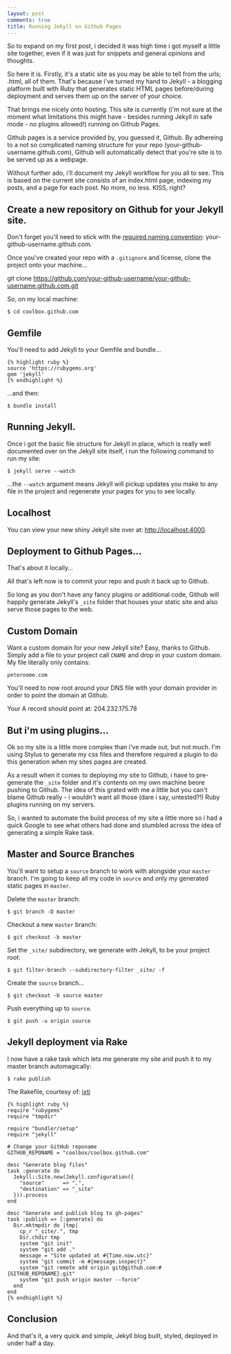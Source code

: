 ```yaml
---
layout: post
comments: true
title: Running Jekyll on Github Pages
---
```


So to expand on my first post, i decided it was high time i got myself a little site together, even if it was just for snippets and general opinions and thoughts.

So here it is. Firstly, it's a static site as you may be able to tell from the urls; .html, all of them. That's because i've turned my hand to Jekyll - a blogging platform built with Ruby that generates static HTML pages before/during deployment and serves them up on the server of your choice.

That brings me nicely onto hosting. This site is currently (i'm not sure at the moment what limitations this might have - besides running Jekyll in safe mode - no plugins allowed!) running on Github Pages.

Github pages is a service provided by, you guessed it, Github. By adhereing to a not so complicated naming structure for your repo (your-github-username.github.com), Github will automatically detect that you're site is to be served up as a webpage.

Without further ado, i'll document my Jekyll workflow for you all to see. This is based on the current site consists of an index.html page, indexing my posts, and a page for each post. No more, no less. KISS, right?

## Create a new repository on Github for your Jekyll site.

Don't forget you'll need to stick with the [required naming convention](https://help.github.com/articles/user-organization-and-project-pages#user--organization-pages "Github Pages repo naming"): your-github-username.github.com.

Once you've created your repo with a `.gitignore` and license, clone the project onto your machine…

git clone https://github.com/your-github-username/your-github-username.github.com.git

So, on my local machine:

    $ cd coolbox.github.com

## Gemfile

You'll need to add Jekyll to your Gemfile and bundle…
    
    {% highlight ruby %}
    source 'https://rubygems.org'
    gem 'jekyll'
    {% endhighlight %}

…and then:

    $ bundle install

## Running Jekyll.
Once i got the basic file structure for Jekyll in place, which is really well documented over on the Jekyll site itself, i run the following command to run my site:

    $ jekyll serve --watch

…the `--watch` argument means Jekyll will pickup updates you make to any file in the project and regenerate your pages for you to see locally.

## Localhost

You can view your new shiny Jekyll site over at: [http://localhost:4000](http://localhost:4000 "Your Jekyll site").

## Deployment to Github Pages…

That's about it locally…

All that's left now is to commit your repo and push it back up to Github.

So long as you don't have any fancy plugins or additional code, Github will happily generate Jekyll's `_site` folder that houses your static site and also serve those pages to the web.

## Custom Domain

Want a custom domain for your new Jekyll site? Easy, thanks to Github. Simply add a file to your project call `CNAME` and drop in your custom domain. My file literally only contains:

    peteroome.com

You'll need to now root around your DNS file with your domain provider in order to point the domain at Github.

Your A record should point at: 204.232.175.78

## But i'm using plugins…

Ok so my site is a little more complex than i've made out, but not much. I'm using Stylus to generate my css files and therefore required a plugin to do this generation when my sites pages are created.

As a result when it comes to deploying my site to Github, i have to pre-generate the `_site` folder and it's contents on my own machine beore pushing to Github. The idea of this grated with me a little but you can't blame Github really - i wouldn't want all those (dare i say, untested?!) Ruby plugins running on my servers. 

So, i wanted to automate the build process of my site a little more so i had a quick Google to see what others had done and stumbled across the idea of generating a simple Rake task.

## Master and Source Branches

You'll want to setup a `source` branch to work with alongside your `master` branch. I'm going to keep all my code in `source` and only my generated static pages in `master`.

Delete the `master` branch:

    $ git branch -D master

Checkout a new `master` branch:

    $ git checkout -b master

Set the `_site/` subdirectory, we generate with Jekyll, to be your project root:

    $ git filter-branch --subdirectory-filter _site/ -f

Create the `source` branch…

    $ git checkout -b source master

Push everything up to `source`.

    $ git push -u origin source


## Jekyll deployment via Rake

I now have a rake task which lets me generate my site and push it to my master branch automagically:

    $ rake publish

The Rakefile, courtesy of: [ixti](http://ixti.net/software/2013/01/28/using-jekyll-plugins-on-github-pages.html "Automate publishing")
    
    {% highlight ruby %}
    require "rubygems"
    require "tmpdir"

    require "bundler/setup"
    require "jekyll"

    # Change your GitHub reponame
    GITHUB_REPONAME = "coolbox/coolbox.github.com"

    desc "Generate blog files"
    task :generate do
      Jekyll::Site.new(Jekyll.configuration({
        "source"      => ".",
        "destination" => "_site"
      })).process
    end

    desc "Generate and publish blog to gh-pages"
    task :publish => [:generate] do
      Dir.mktmpdir do |tmp|
        cp_r "_site/.", tmp
        Dir.chdir tmp
        system "git init"
        system "git add ."
        message = "Site updated at #{Time.now.utc}"
        system "git commit -m #{message.inspect}"
        system "git remote add origin git@github.com:#{GITHUB_REPONAME}.git"
        system "git push origin master --force"
      end
    end
    {% endhighlight %}

## Conclusion

And that's it, a very quick and simple, Jekyll blog built, styled, deployed in under half a day.